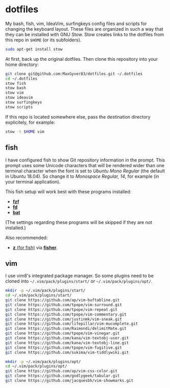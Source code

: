 # dotfiles

My bash, fish, vim, IdeaVim, surfingkeys config files and scripts for changing the keyboard layout. These files are organized in such a way that they can be installed with GNU Stow. Stow creates links to the dotfiles from this repo in `$HOME` (or its subfolders).

```sh
sudo apt-get install stow
```

At first, back up the original dotfiles. Then clone this repository into your home directory:

```sh
git clone git@github.com:MaxGyver83/dotfiles.git ~/.dotfiles
cd ~/.dotfiles
stow fish
stow bash
stow vim
stow ideavim
stow surfingkeys
stow scripts
```

If this repo is located somewhere else, pass the destination directory explicitely, for example:

```sh
stow -t $HOME vim
```

## fish

I have configured fish to show Git repository information in the prompt. This prompt uses some Unicode characters that will be rendered wider than one terminal character when the font is set to *Ubuntu Mono Regular* (the default in Ubuntu 18.04). So change it to *Monospace Regular, 14*, for example (in your terminal application).

This fish setup will work best with these programs installed:

* [**fzf**](https://github.com/junegunn/fzf)
* [**fd**](https://github.com/sharkdp/fd)
* [**bat**](https://github.com/sharkdp/bat)

(The settings regarding these programs will be skipped if they are not installed.)

Also recommended:

* [**z** (for fish)](https://github.com/jethrokuan/z) via [**fisher**](https://github.com/jorgebucaran/fisher).

## vim

I use vim8's integrated package manager. So some plugins need to be cloned into `~/.vim/pack/plugins/start/` or `~/.vim/pack/plugins/opt/`.

```sh
mkdir -p ~/.vim/pack/plugins/start/
cd ~/.vim/pack/plugins/start/
git clone https://github.com/ap/vim-buftabline.git
git clone https://github.com/tpope/vim-surround.git
git clone https://github.com/tpope/vim-repeat.git
git clone https://github.com/tpope/vim-commentary.git
git clone https://github.com/justinmk/vim-sneak.git
git clone https://github.com/lifepillar/vim-mucomplete.git
git clone https://github.com/Raimondi/delimitMate.git
git clone https://github.com/tpope/vim-vinegar.git
git clone https://github.com/kana/vim-textobj-user.git
git clone https://github.com/kana/vim-textobj-line.git
git clone https://github.com/tpope/vim-fugitive.git
git clone https://github.com/sukima/vim-tiddlywiki.git

mkdir -p ~/.vim/pack/plugins/opt/
cd ~/.vim/pack/plugins/opt/
git clone https://github.com/ap/vim-css-color.git
git clone https://github.com/godlygeek/tabular.git
git clone https://github.com/jacquesbh/vim-showmarks.git
```

